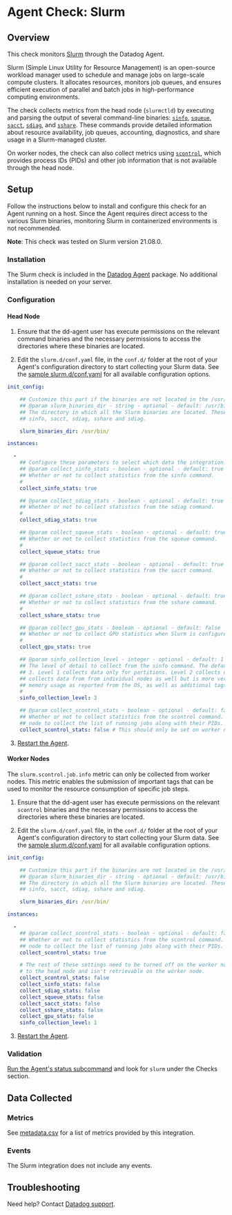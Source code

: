 # Agent Check: Slurm

## Overview

This check monitors [Slurm][1] through the Datadog Agent. 

Slurm (Simple Linux Utility for Resource Management) is an open-source workload manager used to schedule and manage jobs on large-scale compute clusters. It allocates resources, monitors job queues, and ensures efficient execution of parallel and batch jobs in high-performance computing environments.

The check collects metrics from the head node (`slurmctld`) by executing and parsing the output of several command-line binaries: [`sinfo`][8], [`squeue`][9], [`sacct`][10], [`sdiag`][11], and [`sshare`][12]. These commands provide detailed information about resource availability, job queues, accounting, diagnostics, and share usage in a Slurm-managed cluster.

On worker nodes, the check can also collect metrics using [`scontrol`][13], which provides process IDs (PIDs) and other job information that is not available through the head node.

## Setup

Follow the instructions below to install and configure this check for an Agent running on a host. Since the Agent requires direct access to the various Slurm binaries, monitoring Slurm in containerized environments is not recommended.

**Note**: This check was tested on Slurm version 21.08.0.

### Installation

The Slurm check is included in the [Datadog Agent][2] package.
No additional installation is needed on your server.

### Configuration

#### Head Node

1. Ensure that the dd-agent user has execute permissions on the relevant command binaries and the necessary permissions to access the directories where these binaries are located.

2. Edit the `slurm.d/conf.yaml` file, in the `conf.d/` folder at the root of your Agent's configuration directory to start collecting your Slurm data. See the [sample slurm.d/conf.yaml][3] for all available configuration options.

```yaml
init_config:

    ## Customize this part if the binaries are not located in the /usr/bin/ directory
    ## @param slurm_binaries_dir - string - optional - default: /usr/bin/
    ## The directory in which all the Slurm binaries are located. These are mainly:
    ## sinfo, sacct, sdiag, sshare and sdiag.

    slurm_binaries_dir: /usr/bin/

instances:

  -
    ## Configure these parameters to select which data the integration collects.
    ## @param collect_sinfo_stats - boolean - optional - default: true
    ## Whether or not to collect statistics from the sinfo command.
    #
    collect_sinfo_stats: true

    ## @param collect_sdiag_stats - boolean - optional - default: true
    ## Whether or not to collect statistics from the sdiag command.
    #
    collect_sdiag_stats: true

    ## @param collect_squeue_stats - boolean - optional - default: true
    ## Whether or not to collect statistics from the squeue command.
    #
    collect_squeue_stats: true

    ## @param collect_sacct_stats - boolean - optional - default: true
    ## Whether or not to collect statistics from the sacct command.
    #
    collect_sacct_stats: true

    ## @param collect_sshare_stats - boolean - optional - default: true
    ## Whether or not to collect statistics from the sshare command.
    #
    collect_sshare_stats: true

    ## @param collect_gpu_stats - boolean - optional - default: false
    ## Whether or not to collect GPU statistics when Slurm is configured to use GPUs using sinfo.
    #
    collect_gpu_stats: true

    ## @param sinfo_collection_level - integer - optional - default: 1
    ## The level of detail to collect from the sinfo command. The default is 'basic'. Available options are 1, 2 and
    ## 3. Level 1 collects data only for partitions. Level 2 collects data from individual nodes. Level 3 
    ## collects data from from individual nodes as well but is more verbose and includes data such as CPU and 
    ## memory usage as reported from the OS, as well as additional tags.
    #
    sinfo_collection_level: 3

    ## @param collect_scontrol_stats - boolean - optional - default: false
    ## Whether or not to collect statistics from the scontrol command. This is mainly used in the worker 
    ## node to collect the list of running jobs along with their PIDs.
    collect_scontrol_stats: false # This should only be set on worker nodes and not the head node
```

3. [Restart the Agent][4].

#### Worker Nodes

The `slurm.scontrol.job.info` metric can only be collected from worker nodes. This metric enables the submission of important tags
that can be used to monitor the resource consumption of specific job steps.

1. Ensure that the dd-agent user has execute permissions on the relevant `scontrol` binaries and the necessary permissions to access the directories where these binaries are located.

2. Edit the `slurm.d/conf.yaml` file, in the `conf.d/` folder at the root of your Agent's configuration directory to start collecting your Slurm data. See the [sample slurm.d/conf.yaml][3] for all available configuration options.

```yaml
init_config:

    ## Customize this part if the binaries are not located in the /usr/bin/ directory
    ## @param slurm_binaries_dir - string - optional - default: /usr/bin/
    ## The directory in which all the Slurm binaries are located. These are mainly:
    ## sinfo, sacct, sdiag, sshare and sdiag.

    slurm_binaries_dir: /usr/bin/

instances:

  - 
    ## @param collect_scontrol_stats - boolean - optional - default: false
    ## Whether or not to collect statistics from the scontrol command. This is mainly used in the worker 
    ## node to collect the list of running jobs along with their PIDs.
    collect_scontrol_stats: true

    # The rest of these settings need to be turned off on the worker node because the information is specific
    # to the head node and isn't retrievable on the worker node.
    collect_scontrol_stats: false
    collect_sinfo_stats: false
    collect_sdiag_stats: false
    collect_squeue_stats: false
    collect_sacct_stats: false
    collect_sshare_stats: false
    collect_gpu_stats: false
    sinfo_collection_level: 1
```

3. [Restart the Agent][4].

### Validation

[Run the Agent's status subcommand][5] and look for `slurm` under the Checks section.

## Data Collected

### Metrics

See [metadata.csv][6] for a list of metrics provided by this integration.

### Events

The Slurm integration does not include any events.

## Troubleshooting

Need help? Contact [Datadog support][7].


[1]: https://slurm.schedmd.com/overview.html
[2]: /account/settings/agent/latest
[3]: https://github.com/DataDog/integrations-core/blob/master/slurm/datadog_checks/slurm/data/conf.yaml.example
[4]: https://docs.datadoghq.com/agent/guide/agent-commands/#start-stop-and-restart-the-agent
[5]: https://docs.datadoghq.com/agent/guide/agent-commands/#agent-status-and-information
[6]: https://github.com/DataDog/integrations-core/blob/master/slurm/metadata.csv
[7]: https://docs.datadoghq.com/help/
[8]: https://slurm.schedmd.com/sinfo.html
[9]: https://slurm.schedmd.com/squeue.html
[10]: https://slurm.schedmd.com/sacct.html
[11]: https://slurm.schedmd.com/sdiag.html
[12]: https://slurm.schedmd.com/sshare.html
[13]: https://slurm.schedmd.com/scontrol.html
